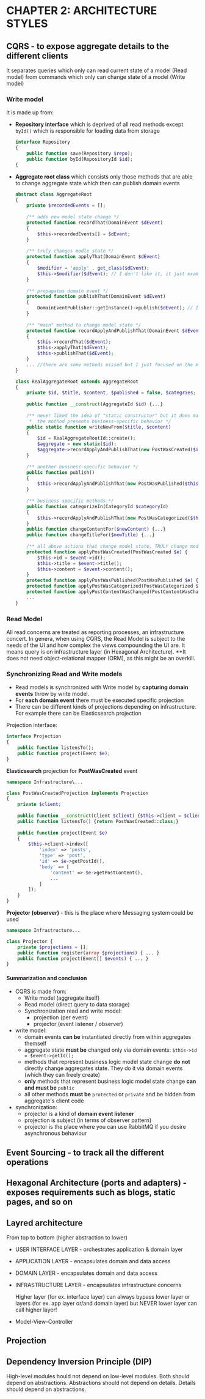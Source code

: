 # CHAPTER 2: ARCHITECTURE STYLES

## CQRS - to expose aggregate details to the different clients
It separates queries which only can read current state of a model (Read model) from
commands which only can change state of a model (Write model)

### Write model
It is made up from:
- **Repository interface** which is deprived of all read methods except ```byId()``` which is responsible
for loading data from storage
    ```php
    interface Repository
    {
        public function save(Repository $repo);
        public function byId(RepositoryId $id);
    {
    ```

- **Aggregate root class** which consists only those methods that are able to change aggregate state
which then can publish domain events
    ```php
    abstract class AggregateRoot
    {
        private $recordedEvents = [];
        
        /** adds new model state change */
        protected function recordThat(DomainEvent $dEvent)
        {
            $this->recordedEvents[] = $dEvent;
        }
        
        /** truly changes modle state */
        protected function applyThat(DomainEvent $dEvent)
        {
            $modifier = 'apply' . get_class($dEvent);
            $this->$modifier($dEvent); // I don't like it, it just example ripped from the book
        }
        
        /** propagates domain event */
        protected function publishThat(DomainEvent $dEvent)
        {
            DomainEventPublisher::getInstance()->publish($dEvent); // I don't like it either
        }
        
        /** "main" method to change model state */
        protected function recordApplyAndPublishThat(DomainEvent $dEvent)
        {
            $this->recordThat($dEvent);
            $this->applyThat($dEvent);
            $this->publishThat($dEvent);
        }
        ... //there are some methods missed but I just focused on the most important ones (for me)
    }
    ```
    ```php
    class RealAggregateRoot extends AggregateRoot
    {
        private $id, $title, $content, $published = false, $categries; //stfu!
        
        public function __construct(AggregateId $id) {...}
        
        /** never liked the idea of "static constructor" but it does make sense here. I wonder if it's easy to unit test it
         *  the mothod presents business-specific behavior */
        public static function writeNewFrom($title, $content)
        {
            $id = RealAggregateRootId::create();
            $aggregate = new static($id);
            $aggregate->recordApplyAndPublishThat(new PostWasCreated($id, $title, $content));
        }
      
        /** another business-specific behavior */
        public function publish()
        {
            $this->recordApplyAndPublishThat(new PostWasPublished($this->id));
        }
        
        /** business specific methods */
        public function categorizeIn(CategoryId $categoryId)
        {
            $this->recordApplyAndPublishThat(new PostWasCategorized($this->id, $categoryId));
        }
        public function changeContentFor($newContent) {...}
        public function changeTitleFor($newTitle) {...}
        
        /** all above actions that change model state, TRULY change model state only VIA domain events */
        protected function applyPostWasCreated(PostWasCreated $e) {
            $this->id = $event->id();
            $this->title = $event->title();
            $this->content = $event->content();
        }
        protected function applyPostWasPublished(PostWasPublished $e) {$this->published = true;}
        protected function applyPostWasCategorized(PostWasCategorized $e) {...}
        protected function applyPostContentWasChanged(PostContentWasChanged $e) {...}
        ...
    }
    ```
    
### Read Model
All read concerns are treated as reporting processes, an infrastructure concert. In genera, when using CQRS, the Read
Model is subject to the needs of the UI and how complex the views compounding the UI are. It means query is on
infrastructure layer (in Hexagonal Architecture). **It does not need object-relational mapper (ORM), as this might be
an overkill.

### Synchronizing Read and Write models
- Read models is synchronized with Write model by **capturing domain events** throw by write model.
- For **each domain event** there must be executed specific projection
- There can be different kinds of projections depending on infrastructure. For example there can be
  Elasticsearch projection

Projection interface:
```php
interface Projection
{
    public function listensTo();
    public function project(Event $e);
}
```

**Elasticsearch** projection for **PostWasCreated** event
```php
namespace Infrastructure\...

class PostWasCreatedProjection implements Projection
{
    private $client;
    
    public function __construct(Client $client) {$this->client = $client;}
    public function listensTo() {return PostWasCreated::class;}
    
    public function project(Event $e)
    {
        $this->client->index([
            'index' => 'posts',
            'type' => 'post',
            'id' => $e->getPostId(),
            'body' => [
                'content' => $e->getPostContent(),
                ...
            ]
        ]);
    }
}
``` 
**Projector (observer)** - this is the place where Messaging system could be used
```php
namespace Infrastructure...

class Projector {
    private $projections = [];
    public function register(array $projections) { ... }
    public function project(Event[] $events) { ... }
}
```

#### Summarization and conclusion
- CQRS is made from:
    - Write model (aggregate itself)
    - Read model (direct query to data storage)
    - Synchronization read and write model:
        - projection (per event)
        - projector (event listener / observer)
- write model:
    - domain events **can be** instantiated directly from within aggregates themself
    - aggregate state **must be** changed only via domain events: `$this->id = $event->getId();`
    - methods that represent business logic model state change **do not** directly change aggregates state.
    They do it via domain events (which they can freely create)
    - **only** methods that represent business logic model state change **can and must be** `public`
    - all other methods **must be** `protected` or `private` and be hidden from aggregate's client code
- synchronization:
    - projector is a kind of **domain event listener**
    - projection is subject (in terms of observer pattern)
    - projector is the place where you can use RabbitMQ if you desire asynchronous behaviour




















## Event Sourcing - to track all the different operations

## Hexagonal Architecture (ports and adapters) - exposes requirements such as blogs, static pages, and so on
  
## Layred architecture
From top to bottom (higher abstraction to lower)
- USER INTERFACE LAYER - orchestrates application & domain layer
- APPLICATION LAYER - encapsulates domain and data access
- DOMAIN LAYER - encapsulates domain and data access
- INFRASTRUCTURE LAYER - encapsulates infrastructure concerns

    Higher layer (for ex. interface layer) can always bypass lower layer or layers (for ex. app layer
    or/and domain layer) but NEVER lower layer can call higher layer!
- Model-View-Controller

## Projection 

## Dependency Inversion Principle (DIP)
High-level modules hould not depend on low-level modules.
Both should depend on abstractions. Abstractions should not depend on details. Details should depend on abstractions.
